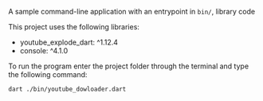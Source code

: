 A sample command-line application with an entrypoint in `bin/`, library code

This project uses the following libraries:
 - youtube_explode_dart: ^1.12.4
 - console: ^4.1.0

To run the program enter the project folder through the terminal and type the following command: 
    
    dart ./bin/youtube_dowloader.dart




